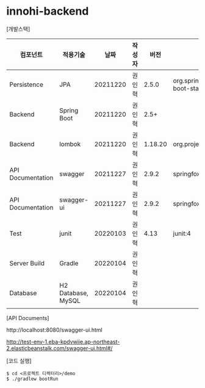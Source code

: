 # innohi-backend

[개발스택]

|컴포넌트|적용기술|날짜|작성자|버전|비고|
|---|---|------|---|--|-----|
Persistence|JPA|20211220|권인혁|2.5.0|org.springframework.boot:spring-boot-starter-data-jpa|
Backend|Spring Boot|20211220|권인혁|2.5+||
Backend|lombok|20211220|권인혁|1.18.20|org.projectlombok:lombok|
API Documentation|swagger|20211227|권인혁|2.9.2|springfox-swagger2|
API Documentation|swagger-ui|20211227|권인혁|2.9.2|springfox-swagger-ui|
Test|junit|20220103|권인혁|4.13|junit:4|
Server Build|Gradle|20220104|권인혁|||
Database|H2 Database, MySQL|20220104|권인혁||

[API Documents]

http://localhost:8080/swagger-ui.html

http://test-env-1.eba-kpdvwiie.ap-northeast-2.elasticbeanstalk.com/swagger-ui.html#/

[코드 실행]

```
$ cd <프로젝트 디렉터리>/demo
$ ./gradlew bootRun
```
